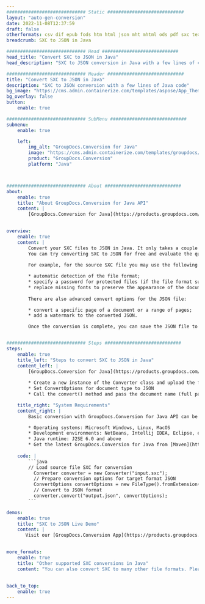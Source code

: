 ```yaml
---
############################# Static ############################
layout: "auto-gen-conversion"
date: 2022-11-08T12:37:59
draft: false
otherformats: csv dif epub fods htm html json mht mhtml ods pdf sxc tex tsv xlam xls xlsb xlsm xlsx xlt xltm xltx xml xps
breadcrumb: SXC to JSON in Java

############################# Head ############################
head_title: "Convert SXC to JSON in Java"
head_description: "SXC to JSON conversion in Java with a few lines of code. Convert over 160 file formats using the GroupDocs document conversion API for Java"

############################# Header ############################
title: "Convert SXC to JSON in Java"
description: "SXC to JSON conversion with a few lines of Java code"
bg_image: "https://cms.admin.containerize.com/templates/aspose/App_Themes/V3/images/bg/header1.png"
bg_overlay: false
button:
    enable: true

############################# SubMenu ############################
submenu:
    enable: true

    left:
        img_alt: "GroupDocs.Conversion for Java"
        image: "https://cms.admin.containerize.com/templates/groupdocs/images/product-logos/90x90-noborder/groupdocs-conversion-java.png"
        product: "GroupDocs.Conversion"
        platform: "Java"



############################# About ############################
about:
    enable: true
    title: "About GroupDocs.Conversion for Java API"
    content: |
        [GroupDocs.Conversion for Java](https://products.groupdocs.com/conversion/java/) is an advanced file format conversion API for converting between popular image and document formats such as Microsoft Office, OpenDocument, PDF, HTML, email, CAD. and much more with just a few lines of code. The native API automatically detects the formats of the original documents and offers many options for customizing the converted documents. Along with the function of extracting information from a document, it also supports caching of the conversion results to the local disk by default. However, any type of cache storage can be supported by implementing the appropriate interfaces - Amazon S3, Dropbox, Google Drive, Windows Azure, Reddis, or any others.
    

overview:
    enable: true
    content: |
        Convert your SXC files to JSON in Java. It only takes a couple of lines of Java code on any platform of your choice, such as Windows, Linux, macOS.
        You can try converting SXC to JSON for free and evaluate the quality of the conversion results. Along with simple file conversion scripts, you can try more sophisticated options for loading the SXC source file and storing the JSON output. 
        
        For example, for the source SXC file you may use the following load options:

        * automatic detection of the file format;
        * specify a password for protected files (if the file format supports it);
        * replace missing fonts to preserve the appearance of the document.
        
        There are also advanced convert options for the JSON file:

        * convert a specific page of a document or a range of pages;
        * add a watermark to the converted JSON.

        Once the conversion is complete, you can save the JSON file to your local file path or to any third party storage such as FTP, Amazon S3, Google Drive, Dropbox etc. Please note - to convert SXC to JSON, you do not need to install any additional software, such as MS Office, Open Office, Adobe Acrobat Reader etc.


############################# Steps ############################
steps:
    enable: true
    title_left: "Steps to convert SXC to JSON in Java"
    content_left: |
        [GroupDocs.Conversion for Java](https://products.groupdocs.com/conversion/java/) allows developers to easily convert SXC file to JSON with a few lines of code.
        
        * Create a new instance of the Converter class and upload the file SXC with the full path
        * Set ConvertOptions for document type to JSON
        * Call the convert() method and pass the document name (full path) and format (JSON) as a parameter

    title_right: "System Requirements"
    content_right: |
        Basic conversion with GroupDocs.Conversion for Java API can be done with just a few lines of code. Our APIs are supported on all major platforms and operating systems. Before executing the code below, make sure you have the following prerequisites installed on your system.

        * Operating systems: Microsoft Windows, Linux, MacOS
        * Development environments: NetBeans, Intellij IDEA, Eclipse, etc.
        * Java runtime: J2SE 6.0 and above
        * Get the latest GroupDocs.Conversion for Java from [Maven](https://repository.groupdocs.com/webapp/#/artifacts/browse/tree/General/repo/com/groupdocs/groupdocs-conversion)
         
    code: |
        ```java    
        // Load source file SXC for conversion
          Converter converter = new Converter("input.sxc");
          // Prepare conversion options for target format JSON
          ConvertOptions convertOptions = new FileType().fromExtension("json").getConvertOptions();
          // Convert to JSON format
          converter.convert("output.json", convertOptions);
        ```

demos:
    enable: true
    title: "SXC to JSON Live Demo"
    content: |
       Visit our [GroupDocs.Conversion App](https://products.groupdocs.app/conversion/family) website and try SXC to JSON conversion now. The free demo has the following benefits
          

more_formats:
    enable: true
    title: "Other supported SXC conversions in Java"
    content: "You can also convert SXC to many other file formats. Please see the list below."
       
       
back_to_top:
    enable: true
---
```


